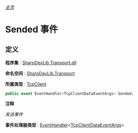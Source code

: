 ###### [主页](./Index.md "主页")

# Sended 事件

## 定义

**程序集** : [SharpDevLib.Transport.dll](./SharpDevLib.Transport.assembly.md "SharpDevLib.Transport.dll")

**命名空间** : [SharpDevLib.Transport](./SharpDevLib.Transport.namespace.md "SharpDevLib.Transport")

**所属类型** : [TcpClient](./SharpDevLib.Transport.TcpClient.md "TcpClient")
``` csharp
public event EventHandler<TcpClientDataEventArgs> Sended;
```

**注释**

*发送事件*



**事件处理器类型** : [EventHandler](https://learn.microsoft.com/en-us/dotnet/api/system.eventhandler-1 "EventHandler")\<[TcpClientDataEventArgs](./SharpDevLib.Transport.TcpClientDataEventArgs.md "TcpClientDataEventArgs")\>

